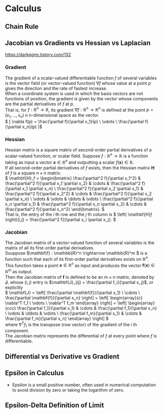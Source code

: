 # Calculus
## Chain Rule
## Jacobian vs Gradients vs Hessian vs Laplacian
https://darkpgmr.tistory.com/132

### Gradient
The gradient of a scalar-valued differentiable function $f$ of several variables is the vector field (or vector-valued function) $\nabla f$ whose value at a point $p$ gives the direction and the rate of fastest increase.  
When a coordinate system is used in which the basis vectors are not functions of position, the gradient is given by the vector whose components are the partial derivatives of $f$ at $p$.  
That is, for $f : \mathbb{R}^n \to \mathbb{R}$, its gradient $\nabla f : \mathbb{R}^n \to \mathbb{R}^n$ is defined at the point $p = (x_1, \ldots, x_n)$ n n-dimensional space as the vector.  
$
[
\nabla f(p) = 
\frac{\partial f}{\partial x_1}(p) \\
\vdots \\
\frac{\partial f}{\partial x_n}(p)
]$

### Hessian
Hessian matrix is a square matrix of second-order partial derivatives of a scalar-valued function, or scalar field.
Suppose $f : \mathbb{R}^n \to \mathbb{R}$ is a function taking as input a vector $\mathbf{x} \in \mathbb{R}^n$ and outputting a scalar $f(\mathbf{x}) \in \mathbb{R}$.  
If all second-order partial derivatives of $f$ exists, then the Hessian matrix $\mathbf{H}$ of $f$ is a square $n \times n$ matrix.  
$
\mathbf{H}_f = \begin{bmatrix}
\frac{\partial^2 f}{\partial x_1^2} & \frac{\partial^2 f}{\partial x_1 \partial x_2} & \cdots & \frac{\partial^2 f}{\partial x_1 \partial x_n} \\
\frac{\partial^2 f}{\partial x_2 \partial x_1} & \frac{\partial^2 f}{\partial x_2^2} & \cdots & \frac{\partial^2 f}{\partial x_2 \partial x_n} \\
\vdots & \vdots & \ddots & \vdots \\
\frac{\partial^2 f}{\partial x_n \partial x_1} & \frac{\partial^2 f}{\partial x_n \partial x_2} & \cdots & \frac{\partial^2 f}{\partial x_n^2}
\end{bmatrix}.
$  
That is, the entry of the $i$ th row and the $j$ th column is 
$
\left( \mathbf{H}_f \right)_{i,j} = \frac{\partial^2 f}{\partial x_i \partial x_j}.
$

### Jacobian
The Jacobian matrix of a vector-valued function of several variables is the matrix of all its first-order partial derivatives.  
Suuppose $\mathbf{f} : \mathbb{R}^n \rightarrow \mathbb{R}^m
$ is a function such that each of its first-order partial derivatives exists on $\mathbb{R}^n$.  
This function takes a point $\mathbf{x} \in \mathbb{R}^n$ as input and produces the vector $\mathbf{f}(\mathbf{x}) \in \mathbb{R}^m$ as output.  
Then the Jacobian matrix of $\mathbf{f}$ is defined to be an $m \times n$ matrix, denoted by $\mathbf{J}$, whose $(i,j)$ entry is $\mathbf{J}_{ij} = \frac{\partial f_i}{\partial x_j}$, or explicitly  
$
\mathbf{J} = \left[ \frac{\partial \mathbf{f}}{\partial x_1} \ \cdots \ \frac{\partial \mathbf{f}}{\partial x_n} \right] = \left[ \begin{array}{c} \nabla^T f_1 \\ \vdots \\ \nabla^T f_m \end{array} \right] = \left[ \begin{array}{ccc} \frac{\partial f_1}{\partial x_1} & \cdots & \frac{\partial f_1}{\partial x_n} \\ \vdots & \ddots & \vdots \\ \frac{\partial f_m}{\partial x_1} & \cdots & \frac{\partial f_m}{\partial x_n} \end{array} \right]
$  
where $\nabla^T f_1$ is the transpose (row vector) of the gradient of the $i$ th component.  
The Jacobian matrix represents the differential of $f$ at every point where $f$ is differentiable.




## Differential vs Derivative vs Gradient
## Epsilon in Calculus
- Epsilon is a small positive number, often used in numerical computation to avoid division by zero or taking the logarithm of zero.

## Epsilon-Delta Definition of Limit